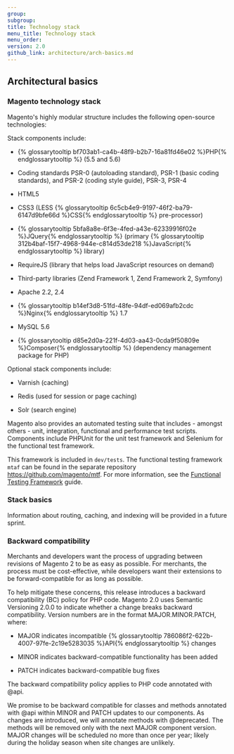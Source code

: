 ```yaml
---
group:
subgroup:
title: Technology stack
menu_title: Technology stack
menu_order:
version: 2.0
github_link: architecture/arch-basics.md
---
```


## Architectural basics

### Magento technology stack

Magento's highly modular structure includes the following open-source technologies:

Stack components include:

* {% glossarytooltip bf703ab1-ca4b-48f9-b2b7-16a81fd46e02 %}PHP{% endglossarytooltip %} (5.5 and 5.6)

* Coding standards PSR-0 (autoloading standard), PSR-1 (basic coding standards), and PSR-2 (coding style guide), PSR-3, PSR-4

* HTML5

* CSS3 (LESS {% glossarytooltip 6c5cb4e9-9197-46f2-ba79-6147d9bfe66d %}CSS{% endglossarytooltip %} pre-processor)

* {% glossarytooltip 5bfa8a8e-6f3e-4fed-a43e-62339916f02e %}JQuery{% endglossarytooltip %} (primary {% glossarytooltip 312b4baf-15f7-4968-944e-c814d53de218 %}JavaScript{% endglossarytooltip %} library)

* RequireJS (library that helps load JavaScript resources on demand)

* Third-party libraries (Zend Framework 1, Zend Framework 2, Symfony)

* Apache 2.2, 2.4

* {% glossarytooltip b14ef3d8-51fd-48fe-94df-ed069afb2cdc %}Nginx{% endglossarytooltip %} 1.7

* MySQL 5.6

* {% glossarytooltip d85e2d0a-221f-4d03-aa43-0cda9f50809e %}Composer{% endglossarytooltip %} (dependency management package for PHP)

Optional stack components include:

* Varnish (caching)

* Redis (used for session or page caching)

* Solr (search engine)

Magento also provides an automated testing suite that includes - amongst others - unit, integration, functional and performance test scripts. Components include PHPUnit for the unit test framework and Selenium for the functional test framework.

This framework is included in `dev/tests`. The functional testing framework `mtaf` can be found in the separate repository https://github.com/magento/mtf. For more information, see the [Functional Testing Framework]({{page.baseurl}}/mtf/mtf_introduction.html) guide.

### Stack basics

Information about routing, caching, and indexing will be provided in a future sprint.

### Backward compatibility

Merchants and developers want the process of upgrading between revisions of Magento 2 to be as easy as possible. For merchants, the process must be cost-effective, while developers want their extensions to be forward-compatible for as long as possible.

To help mitigate these concerns, this release introduces a backward compatibility (BC) policy for PHP code. Magento 2.0 uses Semantic Versioning 2.0.0 to indicate whether a change breaks backward compatibility. Version numbers are in the format MAJOR.MINOR.PATCH, where:

* MAJOR indicates incompatible {% glossarytooltip 786086f2-622b-4007-97fe-2c19e5283035 %}API{% endglossarytooltip %} changes

* MINOR indicates backward-compatible functionality has been added

* PATCH indicates backward-compatible bug fixes

The backward compatibility policy applies to PHP code annotated with @api.

We promise to be backward compatible for classes and methods annotated with @api within MINOR and PATCH updates to our components. As changes are introduced, we will annotate methods with @deprecated. The methods will be removed only with the next MAJOR component version. MAJOR changes will be scheduled no more than once per year; likely during the holiday season when site changes are unlikely.
